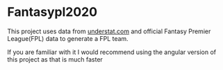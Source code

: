 # Fantasypl2020

This project uses data from [understat.com](https://understat.com/league/EPL) and official Fantasy Premier League(FPL) data to generate a FPL team.

If you are familiar with it I would recommend using the angular version of this project as that is much faster
